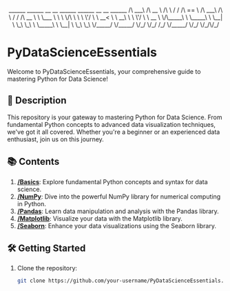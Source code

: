 <p align="center">
<!--   <img src="your-repo-logo.png" alt="PyDataScienceEssentials Logo" width="200" /> -->
   ______     ______     __   __     ______     ______     __   __     ______    
  /\  ___\   /\  __ \   /\ \ / /    /\  == \   /\  ___\   /\ \ / /    /\  __ \   
 \ \___  \  \ \ \/\ \  \ \ \'/     \ \  __<   \ \  __\   \ \ \'/     \ \  __ \  
  \/\_____\  \ \_____\  \ \__|      \ \_\ \_\  \ \_____\  \ \__|      \ \_\ \_\ 
   \/_____/   \/_____/   \/_/        \/_/ /_/   \/_____/   \/_/        \/_/\/_/ 
</p>

# PyDataScienceEssentials

Welcome to PyDataScienceEssentials, your comprehensive guide to mastering Python for Data Science!

## 🚀 Description

This repository is your gateway to mastering Python for Data Science. From fundamental Python concepts to advanced data visualization techniques, we've got it all covered. Whether you're a beginner or an experienced data enthusiast, join us on this journey.

## 📚 Contents

1. **[/Basics](/Basics)**: Explore fundamental Python concepts and syntax for data science.
2. **[/NumPy](/NumPy)**: Dive into the powerful NumPy library for numerical computing in Python.
3. **[/Pandas](/Pandas)**: Learn data manipulation and analysis with the Pandas library.
4. **[/Matplotlib](/Matplotlib)**: Visualize your data with the Matplotlib library.
5. **[/Seaborn](/Seaborn)**: Enhance your data visualizations using the Seaborn library.

## 🛠️ Getting Started

1. Clone the repository:

   ```bash
   git clone https://github.com/your-username/PyDataScienceEssentials.git
